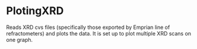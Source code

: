# PlotingXRD
Reads XRD cvs files (specifically those exported by Emprian line of refractometers) and plots the data. It is set up to plot multiple XRD scans on one graph. 
